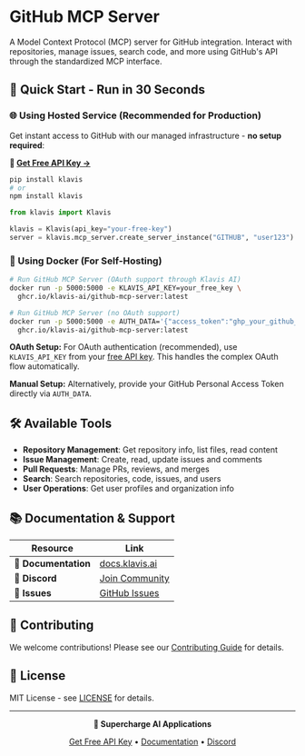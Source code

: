 # GitHub MCP Server

A Model Context Protocol (MCP) server for GitHub integration. Interact with repositories, manage issues, search code, and more using GitHub's API through the standardized MCP interface.

## 🚀 Quick Start - Run in 30 Seconds

### 🌐 Using Hosted Service (Recommended for Production)

Get instant access to GitHub with our managed infrastructure - **no setup required**:

**🔗 [Get Free API Key →](https://www.klavis.ai/home/api-keys)**

```bash
pip install klavis
# or
npm install klavis
```

```python
from klavis import Klavis

klavis = Klavis(api_key="your-free-key")
server = klavis.mcp_server.create_server_instance("GITHUB", "user123")
```

### 🐳 Using Docker (For Self-Hosting)

```bash
# Run GitHub MCP Server (OAuth support through Klavis AI)
docker run -p 5000:5000 -e KLAVIS_API_KEY=your_free_key \
  ghcr.io/klavis-ai/github-mcp-server:latest

# Run GitHub MCP Server (no OAuth support)
docker run -p 5000:5000 -e AUTH_DATA='{"access_token":"ghp_your_github_token_here"}' \
  ghcr.io/klavis-ai/github-mcp-server:latest
```

**OAuth Setup:** For OAuth authentication (recommended), use `KLAVIS_API_KEY` from your [free API key](https://www.klavis.ai/home/api-keys). This handles the complex OAuth flow automatically.

**Manual Setup:** Alternatively, provide your GitHub Personal Access Token directly via `AUTH_DATA`.

## 🛠️ Available Tools

- **Repository Management**: Get repository info, list files, read content
- **Issue Management**: Create, read, update issues and comments  
- **Pull Requests**: Manage PRs, reviews, and merges
- **Search**: Search repositories, code, issues, and users
- **User Operations**: Get user profiles and organization info

## 📚 Documentation & Support

| Resource | Link |
|----------|------|
| **📖 Documentation** | [docs.klavis.ai](https://docs.klavis.ai) |
| **💬 Discord** | [Join Community](https://discord.gg/p7TuTEcssn) |
| **🐛 Issues** | [GitHub Issues](https://github.com/klavis-ai/klavis/issues) |

## 🤝 Contributing

We welcome contributions! Please see our [Contributing Guide](../../CONTRIBUTING.md) for details.

## 📜 License

MIT License - see [LICENSE](../../LICENSE) for details.

---

<div align="center">
  <p><strong>🚀 Supercharge AI Applications </strong></p>
  <p>
    <a href="https://www.klavis.ai">Get Free API Key</a> •
    <a href="https://docs.klavis.ai">Documentation</a> •
    <a href="https://discord.gg/p7TuTEcssn">Discord</a>
  </p>
</div>
